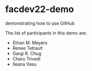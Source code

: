 # facdev22-demo

demonstrating how to use GitHub

The list of participants in this demo are:

- Ethan M. Meyers
- Renee Tetrault
- Gargi R. Chug
- Charu Trivedi
- Ileana Vasu
